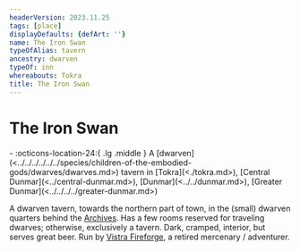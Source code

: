 ```yaml
---
headerVersion: 2023.11.25
tags: [place]
displayDefaults: {defArt: ''}
name: The Iron Swan
typeOfAlias: tavern
ancestry: dwarven
typeOf: inn
whereabouts: Tokra
title: The Iron Swan
---
```

# The Iron Swan
<div class="grid cards ext-narrow-margin ext-one-column" markdown>
-    :octicons-location-24:{ .lg .middle } A [dwarven](<../../../../../../species/children-of-the-embodied-gods/dwarves/dwarves.md>) tavern in [Tokra](<./tokra.md>), [Central Dunmar](<../central-dunmar.md>), [Dunmar](<../../dunmar.md>), [Greater Dunmar](<../../../../greater-dunmar.md>)  
</div>


A dwarven tavern, towards the northern part of town, in the (small) dwarven quarters behind the [Archives](<./archives.md>). Has a few rooms reserved for traveling dwarves; otherwise, exclusively a tavern. Dark, cramped, interior, but serves great beer. Run by [Vistra Fireforge](<../../../../../../people/dwarves/vistra-fireforge.md>), a retired mercenary / adventurer. 
